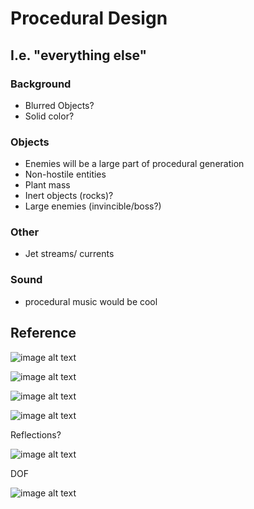 # Procedural Design
## I.e. "everything else"
### Background
- Blurred Objects?
- Solid color?

### Objects
- Enemies will be a large part of procedural generation
- Non-hostile entities
- Plant mass
- Inert objects (rocks)?
- Large enemies (invincible/boss?)

### Other 
- Jet streams/ currents

### Sound
- procedural music would be cool

## Reference
![image alt text](https://openphoto.net/volumes/sizes/dd/8217/2.jpg)

![image alt text](https://www.verywellhealth.com/thmb/6skhHQcxkL4M5Z1oDouxfJPeY0I=/1418x0/filters:no_upscale():max_bytes(150000):strip_icc():format(webp)/HIV_large-569fde523df78cafda9eb0e7.jpg)

![image alt text](https://wpo-altertechnology.com/wp-content/uploads/2018/09/Fluorescence-microscopy2.jpg)

![image alt text](https://live.staticflickr.com/68/157669597_fcc86d25f1_b.jpg)

Reflections?

![image alt text](https://vignette.wikia.nocookie.net/spore/images/1/10/Cell_stage2.jpg)

DOF

![image alt text](https://media.playstation.com/is/image/SCEA/flow-screenshot-02-ps4-us-20mar15?$MediaCarousel_Original$)


